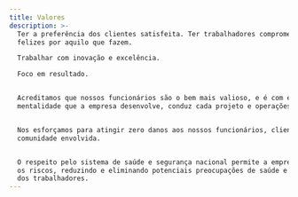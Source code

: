 ```yaml
---
title: Valores
description: >-
  Ter a preferência dos clientes satisfeita. Ter trabalhadores comprometidas e
  felizes por aquilo que fazem. 

  Trabalhar com inovação e excelência.  

  Foco em resultado.


  Acreditamos que nossos funcionários são o bem mais valioso, e é com esta
  mentalidade que a empresa desenvolve, conduz cada projeto e operações diárias.


  Nos esforçamos para atingir zero danos aos nossos funcionários, clientes e
  comunidade envolvida. 


  O respeito pelo sistema de saúde e segurança nacional permite a empresa gerir
  os riscos, reduzindo e eliminando potenciais preocupações de saúde e segurança
  dos trabalhadores.
---
```


